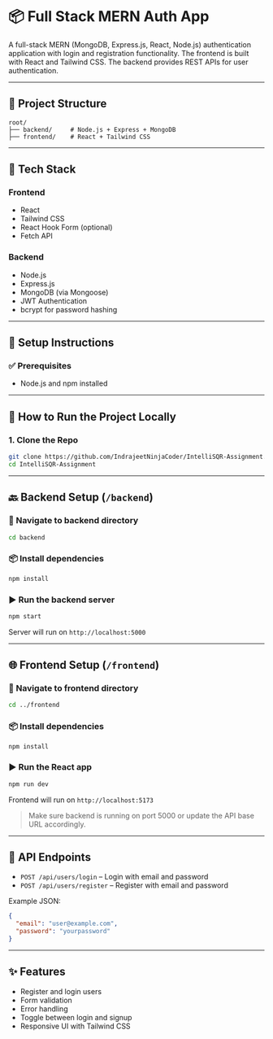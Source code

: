 # 📦 Full Stack MERN Auth App

A full-stack MERN (MongoDB, Express.js, React, Node.js) authentication application with login and registration functionality. The frontend is built with React and Tailwind CSS. The backend provides REST APIs for user authentication.

---

## 📁 Project Structure

```
root/
├── backend/     # Node.js + Express + MongoDB
├── frontend/    # React + Tailwind CSS
```

---

## 🧰 Tech Stack

### Frontend
- React
- Tailwind CSS
- React Hook Form (optional)
- Fetch API

### Backend
- Node.js
- Express.js
- MongoDB (via Mongoose)
- JWT Authentication
- bcrypt for password hashing

---

## 🔧 Setup Instructions

### ✅ Prerequisites

- Node.js and npm installed

---

## 🚀 How to Run the Project Locally

### 1. Clone the Repo

```bash
git clone https://github.com/IndrajeetNinjaCoder/IntelliSQR-Assignment.git
cd IntelliSQR-Assignment
```

---

## 🔙 Backend Setup (`/backend`)

### 📁 Navigate to backend directory

```bash
cd backend
```

### 📦 Install dependencies

```bash
npm install
```

### ▶️ Run the backend server

```bash
npm start
```

Server will run on `http://localhost:5000`

---

## 🌐 Frontend Setup (`/frontend`)

### 📁 Navigate to frontend directory

```bash
cd ../frontend
```

### 📦 Install dependencies

```bash
npm install
```

### ▶️ Run the React app

```bash
npm run dev
```

Frontend will run on `http://localhost:5173`

> Make sure backend is running on port 5000 or update the API base URL accordingly.

---

## 🔐 API Endpoints

- `POST /api/users/login` – Login with email and password
- `POST /api/users/register` – Register with email and password

Example JSON:

```json
{
  "email": "user@example.com",
  "password": "yourpassword"
}
```

---

## ✨ Features

- Register and login users
- Form validation
- Error handling
- Toggle between login and signup
- Responsive UI with Tailwind CSS
